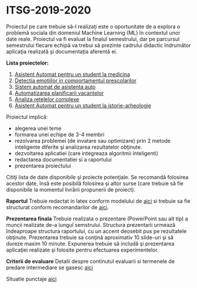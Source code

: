 # ITSG-2019-2020


Proiectul pe care trebuie să-l realizaţi este o oportunitate de a explora o problemă sociala din domeniul Machine Learning (ML) în contextul unor date reale. Proiectul va fi evaluat la finalul semestrului, dar pe parcursul semestrului fiecare echipă va trebui să prezinte cadrului didactic îndrumător aplicaţia realizată şi documentația aferentă ei.

**Lista proiectelor:**
1. [Asistent Automat pentru un student la medicina](Projects/MedicalAssistant/readme.md)
2. [Detectia emotiilor in comportamentul prescolarilor](Projects/EmotionKids/readme.md)
3. [Sistem automat de asistenta auto](Projects/DriverAssistance/readme.md)
4. [Automatizarea planificarii vacantelor](Projects/HollydayPlanner/readme.md)
5. [Analiza retelelor complexe](Projects/Networks/readme.md)
6. [Asistent Automat pentru un student la istorie-arheologie](Projects/History/readme.md)

Proiectul implică:
-	alegerea unei teme
-	formarea unei echipe de 3-4 membri
-	rezolvarea problemei (de invatare sau optimizare) prin 2 metode inteligente diferite şi analizarea rezultatelor obţinute.
-	dezvoltarea aplicatiei (care integreaza algoritmii inteligenti)
-	redactarea documentatiei si a raportului
- prezentarea proiectului

Citiţi lista de date disponibile şi proiecte potenţiale. Se recomandă folosirea acestor date, însă este posibilă folosirea şi altor surse (care trebuie să fie disponibile la momentul livrării propunerii de proiect). 

**Raportul**
Trebuie redactat in latex conform modelului de [aici](Report/texModel/model.tex) si trebuie sa fie structurat conform recomandarilor de [aici](Report/readme.md). 


**Prezentarea finala**
Trebuie realizata o prezentare (PowerPoint sau alt tip) a muncii realizate de-a lungul semstrului. Structura prezentarii urmează îndeaproape structura raportului, cu un accent deosebit pus pe rezultatele obţinute. Prezentarea trebuie sa conţină aproximativ 10 slide-uri şi să dureze maxim 10 minute. Expunerea trebuie să includă şi prezentarea aplicaţiei realizate şi folosite pentru efectuarea experimentelor.

**Criterii de evaluare**
Detalii despre continutul evaluarii si termenele de predare intermediare se gasesc [aici](Eval/readme.md)

Situatie punctaje [aici](https://drive.google.com/file/d/1wm0LK5A-ymu3bnZACrmnNPOn_XsQ1SPZ/view?usp=sharing)

